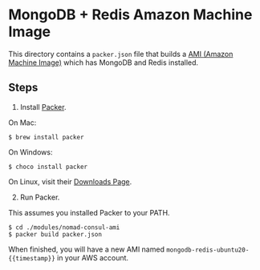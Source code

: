 # MongoDB + Redis Amazon Machine Image

This directory contains a `packer.json` file that builds a [AMI (Amazon Machine Image)](https://docs.aws.amazon.com/AWSEC2/latest/UserGuide/AMIs.html) which has MongoDB and Redis installed.

## Steps

1. Install [Packer](https://www.packer.io/).

On Mac:
```
$ brew install packer
```

On Windows:
```
$ choco install packer
```

On Linux, visit their [Downloads Page](https://releases.hashicorp.com/packer/1.5.6/packer_1.5.6_linux_amd64.zip).

2. Run Packer.

This assumes you installed Packer to your PATH.

```
$ cd ./modules/nomad-consul-ami
$ packer build packer.json
```

When finished, you will have a new AMI named `mongodb-redis-ubuntu20-{{timestamp}}` in your AWS account.